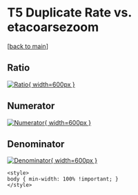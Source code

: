 # T5 Duplicate Rate vs. etacoarsezoom

[[back to main](./)]



## Ratio

[![Ratio](../mtv/var/T5_duplrate_etacoarsezoom.png){ width=600px }](../mtv/var/T5_duplrate_etacoarsezoom.pdf)

## Numerator

[![Numerator](../mtv/num/T5_duplrate_etacoarsezoom_num0.png){ width=600px }](../mtv/num/T5_duplrate_etacoarsezoom_num0.pdf)

## Denominator

[![Denominator](../mtv/den/T5_duplrate_etacoarsezoom_den.png){ width=600px }](../mtv/den/T5_duplrate_etacoarsezoom_den.pdf)


``` {=html}
<style>
body { min-width: 100% !important; }
</style>
```
